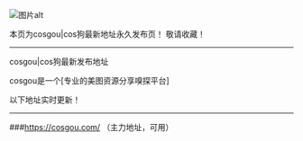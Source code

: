 ![图片alt](https://cosgou.com/wp-content/themes/zibll/img/logo.webp "cos狗")

本页为cosgou|cos狗最新地址永久发布页！ 敬请收藏！
*******
cosgou|cos狗最新发布地址

cosgou是一个[专业的美图资源分享嗅探平台]

以下地址实时更新！
******
###https://cosgou.com/ （主力地址，可用）
